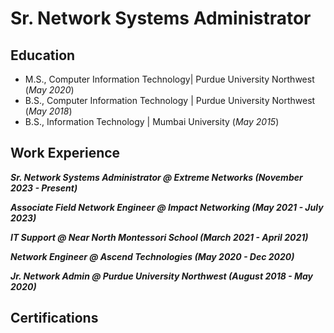 # Sr. Network Systems Administrator

## Education						       		
- M.S., Computer Information Technology| Purdue University Northwest (_May 2020_)	 			        		
- B.S., Computer Information Technology | Purdue University Northwest (_May 2018_)
- B.S., Information Technology | Mumbai University (_May 2015_)

## Work Experience
***Sr. Network Systems Administrator @ Extreme Networks (_November 2023 - Present_)***



***Associate Field Network Engineer @ Impact Networking (_May 2021 - July 2023_)***



***IT Support @ Near North Montessori School (_March 2021 - April 2021_)***



***Network Engineer @ Ascend Technologies (_May 2020 - Dec 2020_)***



***Jr. Network Admin @ Purdue University Northwest (_August 2018 - May 2020_)***



## Certifications






